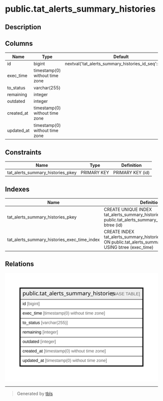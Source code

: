 # public.tat_alerts_summary_histories

## Description

## Columns

| Name | Type | Default | Nullable | Children | Parents | Comment |
| ---- | ---- | ------- | -------- | -------- | ------- | ------- |
| id | bigint | nextval('tat_alerts_summary_histories_id_seq'::regclass) | false |  |  |  |
| exec_time | timestamp(0) without time zone |  | false |  |  |  |
| to_status | varchar(255) |  | false |  |  |  |
| remaining | integer |  | false |  |  |  |
| outdated | integer |  | false |  |  |  |
| created_at | timestamp(0) without time zone |  | true |  |  |  |
| updated_at | timestamp(0) without time zone |  | true |  |  |  |

## Constraints

| Name | Type | Definition |
| ---- | ---- | ---------- |
| tat_alerts_summary_histories_pkey | PRIMARY KEY | PRIMARY KEY (id) |

## Indexes

| Name | Definition |
| ---- | ---------- |
| tat_alerts_summary_histories_pkey | CREATE UNIQUE INDEX tat_alerts_summary_histories_pkey ON public.tat_alerts_summary_histories USING btree (id) |
| tat_alerts_summary_histories_exec_time_index | CREATE INDEX tat_alerts_summary_histories_exec_time_index ON public.tat_alerts_summary_histories USING btree (exec_time) |

## Relations

![er](public.tat_alerts_summary_histories.svg)

---

> Generated by [tbls](https://github.com/k1LoW/tbls)
